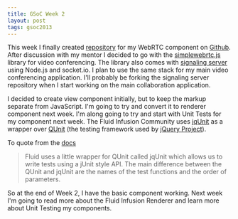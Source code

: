 ```yaml
---
title: GSoC Week 2
layout: post
tags: gsoc2013
---
```


This week I finally created [repository][0] for my WebRTC component on [Github][1]. After discussion with my mentor I decided to go with the [simplewebrtc.js][2] library for video conferencing. The library also comes with [signaling server][3] using Node.js and socket.io. I plan to use the same stack for my main video conferencing application. I'll probably be forking the signaling server repository when I start working on the main collaboration application.

I decided to create view component initially, but to keep the markup separate from JavaScript. I'm going to try and convert it to renderer component next week. I'm along going to try and start with Unit Tests for my component next week. The Fluid Infusion Community uses [jqUnit][4] as a wrapper over [QUnit][5] (the testing framework used by [jQuery Project][6]).

To quote from the [docs][7]

> Fluid uses a little wrapper for QUnit called jqUnit which allows us to write tests using a jUnit style API. The main difference between the QUnit and jqUnit are the names of the test functions and the order of parameters.

So at the end of Week 2, I have the basic component working. Next week I'm going to read more about the Fluid Infusion Renderer and learn more about Unit Testing my components.

[0]: https://github.com/iakshay/fluid-WebRTC
[1]: http://github.com
[2]: https://github.com/HenrikJoreteg/SimpleWebRTC/
[3]: https://github.com/andyet/signalmaster
[4]: https://code.google.com/p/jqunit/
[5]: http://qunitjs.com/
[6]: http://jquery.com/
[7]: http://wiki.fluidproject.org/display/docs/Writing+JavaScript+Unit+Tests
